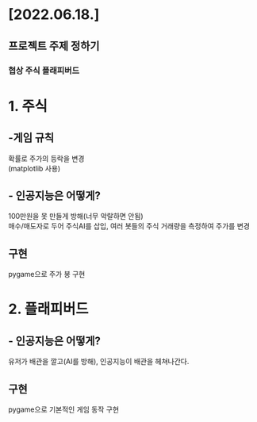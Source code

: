# [2022.06.18.]<br>
## 프로젝트 주제 정하기<br>
### 협상 주식 플래피버드<br>

# 1. 주식<br>
## -게임 규칙<br>
확률로 주가의 등락을 변경<br>
(matplotlib 사용)<br>
## - 인공지능은 어떻게?<br>
100만원을 못 만들게 방해(너무 악랄하면 안됨)<br>
매수/매도자로 두어 주식AI를 삽입, 여러 봇들의 주식 거래량을 측정하여 주가를 변경

## 구현<br>
pygame으로 주가 봉 구현


# 2. 플래피버드<br>
## - 인공지능은 어떻게?<br>
유저가 배관을 깔고(AI를 방해), 인공지능이 배관을 헤쳐나간다.

## 구현<br>
pygame으로 기본적인 게임 동작 구현
